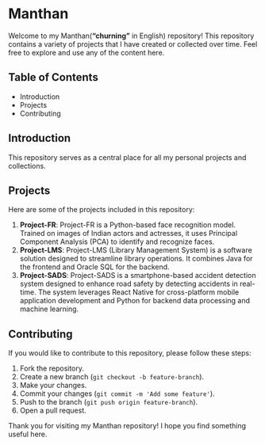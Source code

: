 # Manthan

Welcome to my Manthan(**“churning”** in English) repository! This repository contains a variety of projects that I have created or collected over time. Feel free to explore and use any of the content here.

## Table of Contents

- Introduction
- Projects
- Contributing

## Introduction

This repository serves as a central place for all my personal projects and collections.

## Projects

Here are some of the projects included in this repository:

1. **Project-FR**: Project-FR is a Python-based face recognition model. Trained on images of Indian actors and actresses, it uses Principal Component Analysis (PCA) to identify and recognize faces.
2. **Project-LMS**: Project-LMS (Library Management System) is a software solution designed to streamline library operations. It combines Java for the frontend and Oracle SQL for the backend.
3. **Project-SADS**: Project-SADS is a smartphone-based accident detection system designed to enhance road safety by detecting accidents in real-time. The system leverages React Native for cross-platform mobile application development and Python for backend data processing and machine learning.

## Contributing

If you would like to contribute to this repository, please follow these steps:

1. Fork the repository.
2. Create a new branch (`git checkout -b feature-branch`).
3. Make your changes.
4. Commit your changes (`git commit -m 'Add some feature'`).
5. Push to the branch (`git push origin feature-branch`).
6. Open a pull request.


Thank you for visiting my Manthan repository! I hope you find something useful here.
